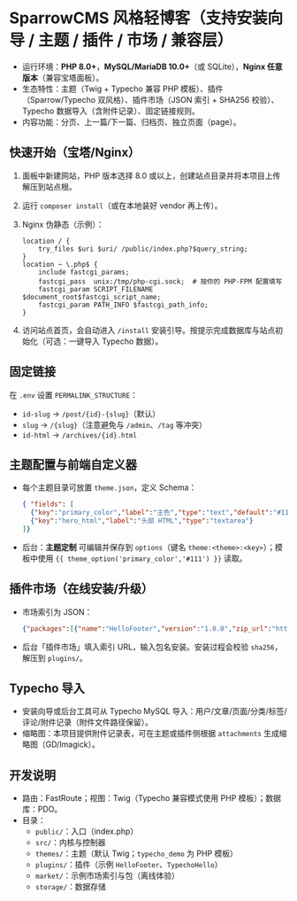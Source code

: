 # SparrowCMS  风格轻博客（支持安装向导 / 主题 / 插件 / 市场 / 兼容层）

- 运行环境：**PHP 8.0+**，**MySQL/MariaDB 10.0+**（或 SQLite），**Nginx 任意版本**（兼容宝塔面板）。
- 生态特性：主题（Twig + Typecho 兼容 PHP 模板）、插件（Sparrow/Typecho 双风格）、插件市场（JSON 索引 + SHA256 校验）、Typecho 数据导入（含附件记录）、固定链接规则。
- 内容功能：分页、上一篇/下一篇、归档页、独立页面（page）。

## 快速开始（宝塔/Nginx）

1. 面板中新建网站，PHP 版本选择 8.0 或以上，创建站点目录并将本项目上传解压到站点根。
2. 运行 `composer install`（或在本地装好 vendor 再上传）。
3. Nginx 伪静态（示例）：
   
   ```nginx
   location / {
       try_files $uri $uri/ /public/index.php?$query_string;
   }
   location ~ \.php$ {
       include fastcgi_params;
       fastcgi_pass  unix:/tmp/php-cgi.sock;  # 按你的 PHP-FPM 配置填写
       fastcgi_param SCRIPT_FILENAME $document_root$fastcgi_script_name;
       fastcgi_param PATH_INFO $fastcgi_path_info;
   }
   ```
4. 访问站点首页，会自动进入 `/install` 安装引导。按提示完成数据库与站点初始化（可选：一键导入 Typecho 数据）。

## 固定链接

在 `.env` 设置 `PERMALINK_STRUCTURE`：

- `id-slug` → `/post/{id}-{slug}`（默认）
- `slug` → `/{slug}`（注意避免与 `/admin`、`/tag` 等冲突）
- `id-html` → `/archives/{id}.html`

## 主题配置与前端自定义器

- 每个主题目录可放置 `theme.json`，定义 Schema：
  
  ```json
  { "fields": [
    {"key":"primary_color","label":"主色","type":"text","default":"#111"},
    {"key":"hero_html","label":"头部 HTML","type":"textarea"}
  ]}
  ```
- 后台：**主题定制** 可编辑并保存到 `options`（键名 `theme:<theme>:<key>`）；模板中使用 `{{ theme_option('primary_color','#111') }}` 读取。

## 插件市场（在线安装/升级）

- 市场索引为 JSON：
  
  ```json
  {"packages":[{"name":"HelloFooter","version":"1.0.0","zip_url":"https://.../HelloFooter.zip","sha256":"<hex>"}]}
  ```
- 后台「插件市场」填入索引 URL，输入包名安装。安装过程会校验 `sha256`，解压到 `plugins/`。

## Typecho 导入

- 安装向导或后台工具可从 Typecho MySQL 导入：用户/文章/页面/分类/标签/评论/附件记录（附件文件路径保留）。
- 缩略图：本项目提供附件记录表，可在主题或插件侧根据 `attachments` 生成缩略图（GD/Imagick）。

## 开发说明

- 路由：FastRoute；视图：Twig（Typecho 兼容模式使用 PHP 模板）；数据库：PDO。
- 目录：
  - `public/`：入口（index.php）
  - `src/`：内核与控制器
  - `themes/`：主题（默认 Twig；`typecho_demo` 为 PHP 模板）
  - `plugins/`：插件（示例 `HelloFooter`、`TypechoHello`）
  - `market/`：示例市场索引与包（离线体验）
  - `storage/`：数据存储
